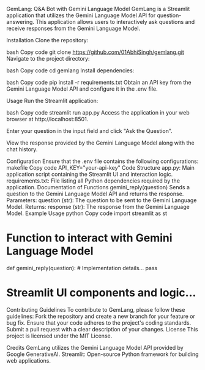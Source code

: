 GemLang: Q&A Bot with Gemini Language Model
GemLang is a Streamlit application that utilizes the Gemini Language Model API for question-answering. This application allows users to interactively ask questions and receive responses from the Gemini Language Model.

Installation
Clone the repository: 

bash
Copy code
git clone https://github.com/01AbhiSingh/gemlang.git
Navigate to the project directory:

bash
Copy code
cd gemlang
Install dependencies:

bash
Copy code
pip install -r requirements.txt
Obtain an API key from the Gemini Language Model API and configure it in the .env file.

Usage
Run the Streamlit application:

bash
Copy code
streamlit run app.py
Access the application in your web browser at http://localhost:8501.

Enter your question in the input field and click "Ask the Question".

View the response provided by the Gemini Language Model along with the chat history.

Configuration
Ensure that the .env file contains the following configurations:
makefile
Copy code
API_KEY="your-api-key"
Code Structure
app.py: Main application script containing the Streamlit UI and interaction logic.
requirements.txt: File listing all Python dependencies required by the application.
Documentation of Functions
gemini_reply(question)
Sends a question to the Gemini Language Model API and returns the response.
Parameters:
question (str): The question to be sent to the Gemini Language Model.
Returns:
response (str): The response from the Gemini Language Model.
Example Usage
python
Copy code
import streamlit as st

# Function to interact with Gemini Language Model
def gemini_reply(question):
    # Implementation details...
    pass

# Streamlit UI components and logic...
Contributing Guidelines
To contribute to GemLang, please follow these guidelines:
Fork the repository and create a new branch for your feature or bug fix.
Ensure that your code adheres to the project's coding standards.
Submit a pull request with a clear description of your changes.
License
This project is licensed under the MIT License.

Credits
GemLang utilizes the Gemini Language Model API provided by Google GenerativeAI.
Streamlit: Open-source Python framework for building web applications.
